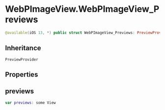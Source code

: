 # WebPImageView.WebPImageView\_Previews

``` swift
@available(iOS 13, *) public struct WebPImageView_Previews: PreviewProvider
```

## Inheritance

`PreviewProvider`

## Properties

## previews

``` swift
var previews: some View
```
